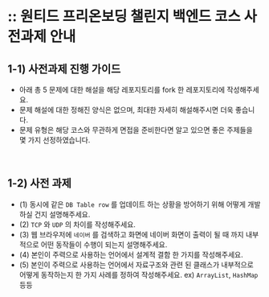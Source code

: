 # :: 원티드 프리온보딩 챌린지 백엔드 코스 사전과제 안내
## 1-1) 사전과제 진행 가이드
- 아래 총 5 문제에 대한 해설을 해당 레포지토리를 fork 한 레포지토리에 작성해주세요.
- 문제 해설에 대한 정해진 양식은 없으며, 최대한 자세히 해설해주시면 더욱 좋습니다.
- 문제 유형은 해당 코스와 무관하게 면접을 준비한다면 알고 있으면 좋은 주제들을 몇 가지 선정하였습니다.

<br>

## 1-2) 사전 과제 
- (1) 동시에 같은 `DB Table row` 를 업데이트 하는 상황을 방어하기 위해 어떻게 개발하실 건지 설명해주세요.
- (2) `TCP` 와 `UDP` 의 차이를 작성해주세요.
- (3) 웹 브라우저에 `네이버` 를 검색하고 화면에 네이버 화면이 출력이 될 때 까지 내부적으로 어떤 동작들이 수행이 되는지 설명해주세요.
- (4) 본인이 주력으로 사용하는 언어에서 설계적 결함 한 가지를 작성해주세요.
- (5) 본인이 주력으로 사용하는 언어에서 자료구조와 관련 된 클래스가 내부적으로 어떻게 동작하는지 한 가지 사례를 정하여 작성해주세요. ex) `ArrayList`, `HashMap` 등등
